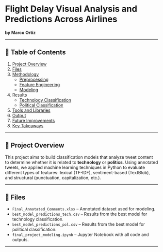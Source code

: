 # Flight Delay Visual Analysis and Predictions Across Airlines

**by Marco Ortiz**

---

## 📃 Table of Contents

1. [Project Overview](#-project-overview)
2. [Files](#-files)
3. [Methodology](#-methodology)
    - [Preprocessing](#preprocessing)
    - [Feature Engineering](#feature-engineering)
    - [Modeling](#modeling)
4. [Results](#-results)
    - [Technology Classification](#technology-classification)
    - [Political Classification](#political-classification)
5. [Tools and Libraries](#-tools-and-libraries)
6. [Output](#-output)
7. [Future Improvements](#-future-improvements)
8. [Key Takeaways](#-key-takeaways)

---

## 📝 Project Overview

This project aims to build classification models that analyze tweet content to determine whether it is related to **technology** or **politics**. Using annotated tweets, we applied machine learning techniques in Python to evaluate different types of features: lexical (TF-IDF), sentiment-based (TextBlob), and structural (punctuation, capitalization, etc.).

---

## 📁 Files

- `Final_Annotated_Comments.xlsx` – Annotated dataset used for modeling.
- `best_model_predictions_tech.csv` – Results from the best model for technology classification.
- `best_model_predictions_pol.csv` – Results from the best model for political classification.
- `final_project_modeling.ipynb` – Jupyter Notebook with all code and outputs.

---

